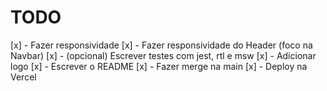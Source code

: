 # TODO

[x] - Fazer responsividade
[x] - Fazer responsividade do Header (foco na Navbar)
[x] - (opcional) Escrever testes com jest, rtl e msw
[x] - Adicionar logo
[x] - Escrever o README
[x] - Fazer merge na main
[x] - Deploy na Vercel
